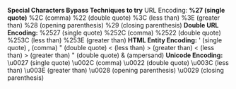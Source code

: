 **Special Characters Bypass Techniques to try**
URL Encoding:
**%27 (single quote)**
%2C (comma)
%22 (double quote)
%3C (less than)
%3E (greater than)
%28 (opening parenthesis)
%29 (closing parenthesis)
**Double URL Encoding:**
%2527 (single quote)
%252C (comma)
%2522 (double quote)
%253C (less than)
%253E (greater than)
**HTML Entity Encoding:**
&#39; (single quote)
&#44; (comma)
&#34; (double quote)
&#60; (less than)
&#62; (greater than)
&lt; (less than)
&gt; (greater than)
&quot; (double quote)
&amp; (ampersand)
**Unicode Encoding:**
\u0027 (single quote)
\u002C (comma)
\u0022 (double quote)
\u003C (less than)
\u003E (greater than)
\u0028 (opening parenthesis)
\u0029 (closing parenthesis)
